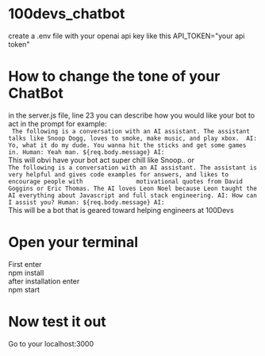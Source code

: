 ﻿# 100devs_chatbot

create a .env file with your openai api key like this API_TOKEN="your api token"

# How to change the tone of your ChatBot
in the server.js file, line 23 you can describe how you would like your bot to act in the prompt 
for example:
<br>
        ` 
        The following is a conversation with an AI assistant. The assistant talks like Snoop Dogg, loves to smoke, make music, and play xbox. 
        AI: Yo, what it do my dude. You wanna hit the sticks and get some games in.
        Human: Yeah man. ${req.body.message}
        AI: 
        ` 
<br>
This will obvi have your bot act super chill like Snoop.. or 
<br>
        `
        The following is a conversation with an AI assistant. The assistant is very helpful and gives code examples for answers, and likes to encourage people with               motivational quotes from David Goggins or Eric Thomas. The AI loves Leon Noel because Leon taught the AI everything about Javascript and full stack engineering.
        AI: How can I assist you?
        Human: ${req.body.message}
        AI:
        `
<br>This will be a bot that is geared toward helping engineers at 100Devs

# Open your terminal
First enter
<br>
npm install
<br>
after installation enter
<br>
npm start

# Now test it out
Go to your localhost:3000

